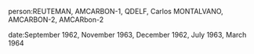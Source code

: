 person:REUTEMAN, AMCARBON-1, QDELF, Carlos MONTALVANO, AMCARBON-2, AMCARbon-2

date:September 1962, November 1963, December 1962, July 1963, March 1964

